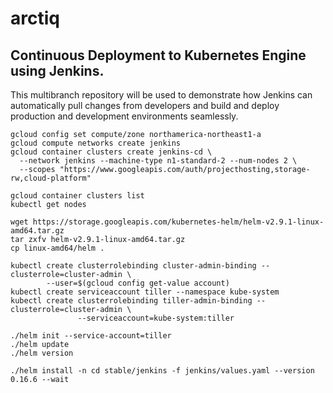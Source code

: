 # arctiq

## Continuous Deployment to Kubernetes Engine using Jenkins.

This multibranch repository will be used to demonstrate how Jenkins can automatically pull changes from developers and build and deploy production and development environments seamlessly.

```
gcloud config set compute/zone northamerica-northeast1-a
gcloud compute networks create jenkins
gcloud container clusters create jenkins-cd \
  --network jenkins --machine-type n1-standard-2 --num-nodes 2 \
  --scopes "https://www.googleapis.com/auth/projecthosting,storage-rw,cloud-platform"
```

```
gcloud container clusters list
kubectl get nodes
```

```
wget https://storage.googleapis.com/kubernetes-helm/helm-v2.9.1-linux-amd64.tar.gz
tar zxfv helm-v2.9.1-linux-amd64.tar.gz
cp linux-amd64/helm .
```
```
kubectl create clusterrolebinding cluster-admin-binding --clusterrole=cluster-admin \
        --user=$(gcloud config get-value account)
kubectl create serviceaccount tiller --namespace kube-system
kubectl create clusterrolebinding tiller-admin-binding --clusterrole=cluster-admin \
               --serviceaccount=kube-system:tiller

```

```
./helm init --service-account=tiller
./helm update
./helm version
```

```
./helm install -n cd stable/jenkins -f jenkins/values.yaml --version 0.16.6 --wait
```
